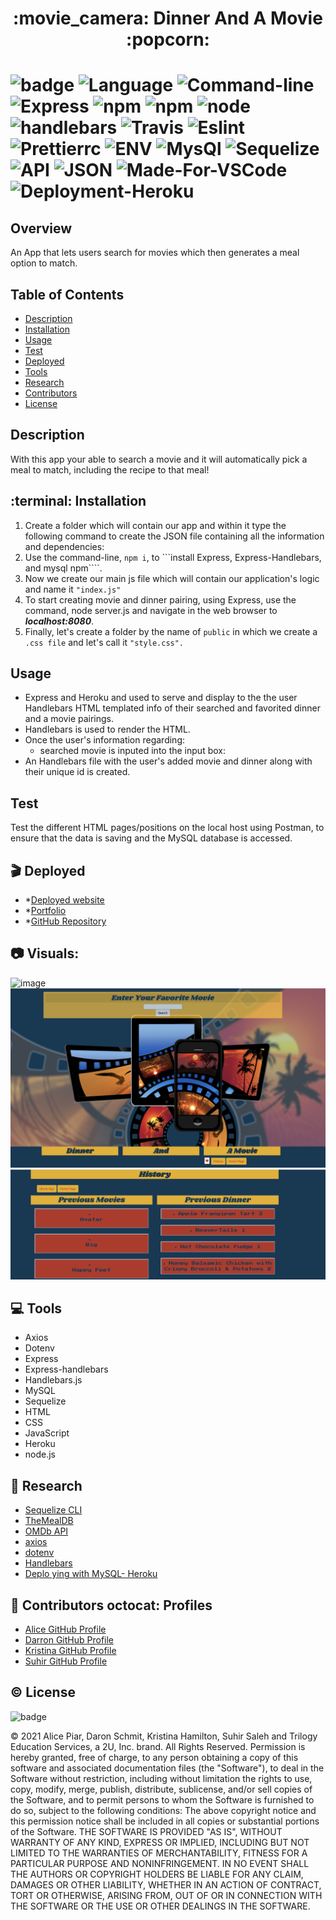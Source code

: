 <h1 align= "center"> :movie_camera: Dinner And A Movie :popcorn: <h1> 

![badge](https://img.shields.io/badge/License-mit-blue)
![Language](https://img.shields.io/badge/Languages-HTML,CSS,Jquery,Nodes-brightgreen.svg)
![Command-line](https://img.shields.io/badge/Command-line-blueviolet.svg)
![Express](https://img.shields.io/badge/Express-turquoise.svg)
![npm](https://img.shields.io/badge/npm-red.svg)
![npm](https://img.shields.io/badge/npm-install-grey.svg)
![node](https://img.shields.io/badge/node-green.svg)
![handlebars](https://img.shields.io/badge/handlebars-yellow.svg)
![Travis](https://img.shields.io/badge/Travis-critical.svg)
![Eslint](https://img.shields.io/badge/Eslint-blue.svg)
![Prettierrc](https://img.shields.io/badge/Prettierrc-orange.svg)
![ENV](https://img.shields.io/badge/ENV-informational.svg)
![MysQl](https://img.shields.io/badge/MySQL-brightgreen.svg)
![Sequelize](https://img.shields.io/badge/Sequelize-yellowgreen.svg)
![API](https://img.shields.io/badge/API-yellow.svg)
![JSON](https://img.shields.io/badge/JSON-9cf.svg)
![Made-For-VSCode](https://img.shields.io/badge/Made%20for-VSCode-1f425f.svg)
![Deployment-Heroku](https://img.shields.io/badge/Heroku-blueviolet.svg)



## Overview

An App that lets users search for movies which then generates a meal option to match.
## Table of Contents
- [Description](#description)
- [Installation](#installation)
- [Usage](#usage)
- [Test](#test)
- [Deployed](#deployed)
- [Tools](#tools)
- [Research](#research)
- [Contributors](#contributors)
- [License](#license)

## Description

With this app your able to search a movie and it will automatically pick a meal to match, including the recipe to that meal!


## :terminal: Installation
1. Create a folder which will contain our app and within it type the following command to create the JSON file containing all the information and dependencies:
2. Use the command-line, ```npm i```, to ```install Express, Express-Handlebars, and mysql npm````.
3. Now we create our main js file which will contain our application's logic and name it ```"index.js"```
4. To start creating movie and dinner pairing, using Express, use the command, node server.js and navigate in the
   web browser to ***localhost:8080***.
5. Finally, let's create a folder by the name of ```public``` in which we create a ```.css file``` and let's call it ```"style.css".```

## Usage

- Express and Heroku and used to serve and display to the the user Handlebars HTML templated info of their searched and
  favorited dinner and a movie pairings.
- Handlebars is used to render the HTML.
- Once the user's information regarding:
  - searched movie is inputed into the input box:
- An Handlebars file with the user's added movie and dinner along with their unique id is created.



## Test
Test the different HTML pages/positions on the local host using Postman, to ensure that the data is saving and the MySQL
database is accessed.


## :clapper: Deployed

- \*[Deployed website](https://mysterious-retreat-01401.herokuapp.com)
- \*[Portfolio](https://github.com/DaronSchmit/DinnerAndAMovie)
- \*[GitHub Repository](https://github.com/DaronSchmit/DinnerAndAMovie) <br>

## :camera: Visuals:
 
![image](./public/assets/image/ScreenShot.png)<br>
![image](./public/assets/image/3screenshoot.png)<br>
![image](./public/assets/image/ScreenShot2.png)<br>



## :computer: Tools

- Axios
- Dotenv
- Express
- Express-handlebars
- Handlebars.js
- MySQL
- Sequelize
- HTML
- CSS
- JavaScript
- Heroku
- node.js

## :file_folder: Research

- [Sequelize CLI](https://sequelize.org/master/manual/migrations.html)
- [TheMealDB](https://www.themealdb.com)
- [OMDb API](http://www.omdbapi.com)
- [axios](https://www.npmjs.com/package/axios)
- [dotenv](https://www.npmjs.com/package/dotenv)
- [Handlebars](https://handlebarsjs.com/)
- [Deplo ying with MySQL- Heroku](https://devcenter.heroku.com/articles/jawsdb)


## :raised_hands: Contributors  octocat: Profiles
- [Alice GitHub Profile](https://github.com/adpir)
- [Darron GitHub Profile](https://github.com/DaronSchmit)
- [Kristina GitHub Profile](https://github.com/Kay0s)
- [Suhir GitHub Profile](https://github.com/suhirsaleh)



##  :copyright: License

![badge](https://img.shields.io/badge/License-mit-blue)

© 2021 Alice Piar, Daron Schmit, Kristina Hamilton, Suhir Saleh and Trilogy Education Services, a 2U, Inc. brand. All Rights Reserved. Permission is hereby
granted, free of charge, to any person obtaining a copy of this software and associated documentation files (the
"Software"), to deal in the Software without restriction, including without limitation the rights to use, copy, modify,
merge, publish, distribute, sublicense, and/or sell copies of the Software, and to permit persons to whom the Software
is furnished to do so, subject to the following conditions:
The above copyright notice and this permission notice shall be included in all copies or substantial portions of the
Software.
THE SOFTWARE IS PROVIDED "AS IS", WITHOUT WARRANTY OF ANY KIND, EXPRESS OR IMPLIED, INCLUDING BUT NOT LIMITED TO THE
WARRANTIES OF MERCHANTABILITY, FITNESS FOR A PARTICULAR PURPOSE AND NONINFRINGEMENT. IN NO EVENT SHALL THE AUTHORS OR
COPYRIGHT HOLDERS BE LIABLE FOR ANY CLAIM, DAMAGES OR OTHER LIABILITY, WHETHER IN AN ACTION OF CONTRACT, TORT OR
OTHERWISE, ARISING FROM, OUT OF OR IN CONNECTION WITH THE SOFTWARE OR THE USE OR OTHER DEALINGS IN THE SOFTWARE.